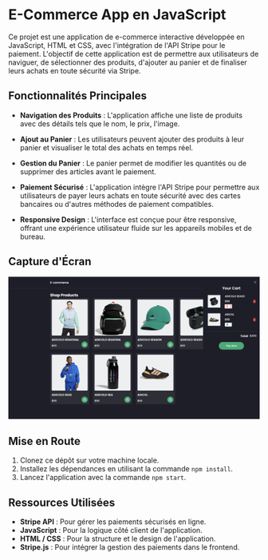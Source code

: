 # E-Commerce App en JavaScript

Ce projet est une application de e-commerce interactive développée en JavaScript, HTML et CSS, avec l'intégration de l'API Stripe pour le paiement. L'objectif de cette application est de permettre aux utilisateurs de naviguer, de sélectionner des produits, d'ajouter au panier et de finaliser leurs achats en toute sécurité via Stripe.

## Fonctionnalités Principales

- **Navigation des Produits** : L'application affiche une liste de produits avec des détails tels que le nom, le prix, l'image.
  
- **Ajout au Panier** : Les utilisateurs peuvent ajouter des produits à leur panier et visualiser le total des achats en temps réel.

- **Gestion du Panier** : Le panier permet de modifier les quantités ou de supprimer des articles avant le paiement.

- **Paiement Sécurisé** : L'application intègre l'API Stripe pour permettre aux utilisateurs de payer leurs achats en toute sécurité avec des cartes bancaires ou d'autres méthodes de paiement compatibles.

- **Responsive Design** : L'interface est conçue pour être responsive, offrant une expérience utilisateur fluide sur les appareils mobiles et de bureau.

## Capture d'Écran
![Capture d'écran de l'application e-commerce](public/img/Capture%20d’écran%202025-02-20%20à%2015.13.58.png)


## Mise en Route

1. Clonez ce dépôt sur votre machine locale.
2. Installez les dépendances en utilisant la commande `npm install`.
3. Lancez l'application avec la commande `npm start`.

## Ressources Utilisées

- **Stripe API** : Pour gérer les paiements sécurisés en ligne.
- **JavaScript** : Pour la logique côté client de l'application.
- **HTML / CSS** : Pour la structure et le design de l'application.
- **Stripe.js** : Pour intégrer la gestion des paiements dans le frontend.